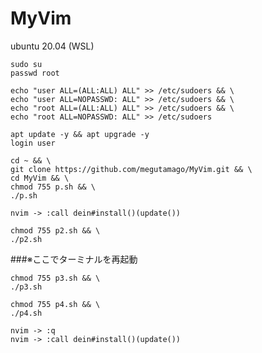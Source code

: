 # MyVim

ubuntu 20.04 (WSL)

```
sudo su
passwd root

echo "user ALL=(ALL:ALL) ALL" >> /etc/sudoers && \
echo "user ALL=NOPASSWD: ALL" >> /etc/sudoers && \
echo "root ALL=(ALL:ALL) ALL" >> /etc/sudoers && \
echo "root ALL=NOPASSWD: ALL" >> /etc/sudoers

apt update -y && apt upgrade -y
login user
```

```
cd ~ && \
git clone https://github.com/megutamago/MyVim.git && \
cd MyVim && \
chmod 755 p.sh && \
./p.sh
```

```
nvim -> :call dein#install()(update())
```

```
chmod 755 p2.sh && \
./p2.sh
```
###※ここでターミナルを再起動

```
chmod 755 p3.sh && \
./p3.sh

chmod 755 p4.sh && \
./p4.sh
```

```
nvim -> :q
nvim -> :call dein#install()(update())
```
